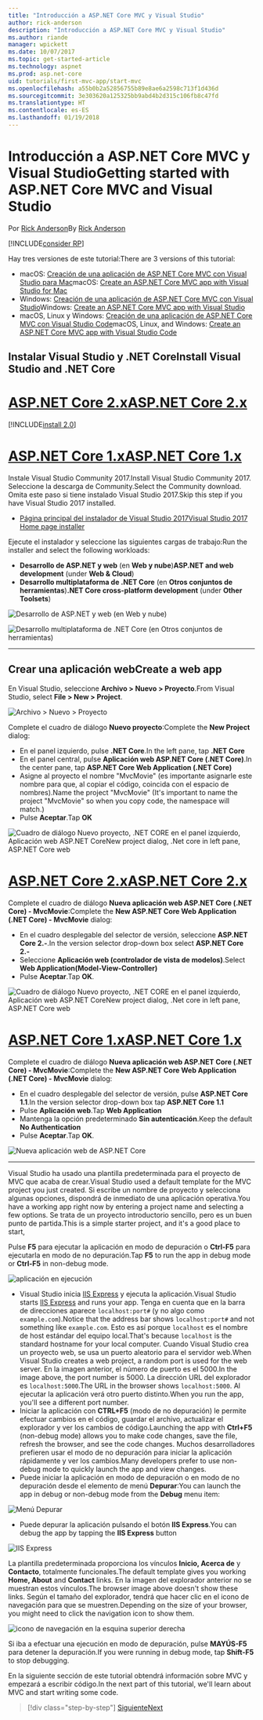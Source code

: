 ```yaml
---
title: "Introducción a ASP.NET Core MVC y Visual Studio"
author: rick-anderson
description: "Introducción a ASP.NET Core MVC y Visual Studio"
ms.author: riande
manager: wpickett
ms.date: 10/07/2017
ms.topic: get-started-article
ms.technology: aspnet
ms.prod: asp.net-core
uid: tutorials/first-mvc-app/start-mvc
ms.openlocfilehash: a55b0b2a52856755b89e8ae6a2598c713f1d436d
ms.sourcegitcommit: 3e303620a125325bb9abd4b2d315c106fb8c47fd
ms.translationtype: HT
ms.contentlocale: es-ES
ms.lasthandoff: 01/19/2018
---
```

# <a name="getting-started-with-aspnet-core-mvc-and-visual-studio"></a><span data-ttu-id="79ede-103">Introducción a ASP.NET Core MVC y Visual Studio</span><span class="sxs-lookup"><span data-stu-id="79ede-103">Getting started with ASP.NET Core MVC and Visual Studio</span></span>

<span data-ttu-id="79ede-104">Por [Rick Anderson](https://twitter.com/RickAndMSFT)</span><span class="sxs-lookup"><span data-stu-id="79ede-104">By [Rick Anderson](https://twitter.com/RickAndMSFT)</span></span>

[!INCLUDE[consider RP](../../includes/razor.md)]

<span data-ttu-id="79ede-105">Hay tres versiones de este tutorial:</span><span class="sxs-lookup"><span data-stu-id="79ede-105">There are 3 versions of this tutorial:</span></span>

* <span data-ttu-id="79ede-106">macOS: [Creación de una aplicación de ASP.NET Core MVC con Visual Studio para Mac](xref:tutorials/first-mvc-app-mac/start-mvc)</span><span class="sxs-lookup"><span data-stu-id="79ede-106">macOS: [Create an ASP.NET Core MVC app with Visual Studio for Mac](xref:tutorials/first-mvc-app-mac/start-mvc)</span></span>
* <span data-ttu-id="79ede-107">Windows: [Creación de una aplicación de ASP.NET Core MVC con Visual Studio](xref:tutorials/first-mvc-app/start-mvc)</span><span class="sxs-lookup"><span data-stu-id="79ede-107">Windows: [Create an ASP.NET Core MVC app with Visual Studio](xref:tutorials/first-mvc-app/start-mvc)</span></span>
* <span data-ttu-id="79ede-108">macOS, Linux y Windows: [Creación de una aplicación de ASP.NET Core MVC con Visual Studio Code](xref:tutorials/first-mvc-app-xplat/start-mvc)</span><span class="sxs-lookup"><span data-stu-id="79ede-108">macOS, Linux, and Windows: [Create an ASP.NET Core MVC app with Visual Studio Code](xref:tutorials/first-mvc-app-xplat/start-mvc)</span></span>

## <a name="install-visual-studio-and-net-core"></a><span data-ttu-id="79ede-109">Instalar Visual Studio y .NET Core</span><span class="sxs-lookup"><span data-stu-id="79ede-109">Install Visual Studio and .NET Core</span></span>

# <a name="aspnet-core-2xtabaspnetcore2x"></a>[<span data-ttu-id="79ede-110">ASP.NET Core 2.x</span><span class="sxs-lookup"><span data-stu-id="79ede-110">ASP.NET Core 2.x</span></span>](#tab/aspnetcore2x)

[!INCLUDE[install 2.0](../../includes/install2.0.md)]

# <a name="aspnet-core-1xtabaspnetcore1x"></a>[<span data-ttu-id="79ede-111">ASP.NET Core 1.x</span><span class="sxs-lookup"><span data-stu-id="79ede-111">ASP.NET Core 1.x</span></span>](#tab/aspnetcore1x)

<span data-ttu-id="79ede-112">Instale Visual Studio Community 2017.</span><span class="sxs-lookup"><span data-stu-id="79ede-112">Install Visual Studio Community 2017.</span></span> <span data-ttu-id="79ede-113">Seleccione la descarga de Community.</span><span class="sxs-lookup"><span data-stu-id="79ede-113">Select the Community download.</span></span> <span data-ttu-id="79ede-114">Omita este paso si tiene instalado Visual Studio 2017.</span><span class="sxs-lookup"><span data-stu-id="79ede-114">Skip this step if you have Visual Studio 2017 installed.</span></span>

* [<span data-ttu-id="79ede-115">Página principal del instalador de Visual Studio 2017</span><span class="sxs-lookup"><span data-stu-id="79ede-115">Visual Studio 2017 Home page installer</span></span>](https://www.visualstudio.com/)

<span data-ttu-id="79ede-116">Ejecute el instalador y seleccione las siguientes cargas de trabajo:</span><span class="sxs-lookup"><span data-stu-id="79ede-116">Run the installer and select the following workloads:</span></span>

* <span data-ttu-id="79ede-117">**Desarrollo de ASP.NET y web** (en **Web y nube**)</span><span class="sxs-lookup"><span data-stu-id="79ede-117">**ASP.NET and web development** (under **Web & Cloud**)</span></span>
* <span data-ttu-id="79ede-118">**Desarrollo multiplataforma de .NET Core** (en **Otros conjuntos de herramientas**)</span><span class="sxs-lookup"><span data-stu-id="79ede-118">**.NET Core cross-platform development** (under **Other Toolsets**)</span></span>

![**Desarrollo de ASP.NET y web** (en **Web y nube**)](start-mvc/_static/web_workload.png)

![**Desarrollo multiplataforma de .NET Core** (en **Otros conjuntos de herramientas**)](start-mvc/_static/x_plat_wl.png)

---

## <a name="create-a-web-app"></a><span data-ttu-id="79ede-121">Crear una aplicación web</span><span class="sxs-lookup"><span data-stu-id="79ede-121">Create a web app</span></span>

<span data-ttu-id="79ede-122">En Visual Studio, seleccione **Archivo > Nuevo > Proyecto**.</span><span class="sxs-lookup"><span data-stu-id="79ede-122">From Visual Studio, select  **File > New > Project**.</span></span>

![Archivo > Nuevo > Proyecto](start-mvc/_static/alt_new_project.png)

<span data-ttu-id="79ede-124">Complete el cuadro de diálogo **Nuevo proyecto**:</span><span class="sxs-lookup"><span data-stu-id="79ede-124">Complete the **New Project** dialog:</span></span>

* <span data-ttu-id="79ede-125">En el panel izquierdo, pulse **.NET Core**.</span><span class="sxs-lookup"><span data-stu-id="79ede-125">In the left pane, tap **.NET Core**</span></span>
* <span data-ttu-id="79ede-126">En el panel central, pulse **Aplicación web ASP.NET Core (.NET Core)**.</span><span class="sxs-lookup"><span data-stu-id="79ede-126">In the center pane, tap **ASP.NET Core Web Application (.NET Core)**</span></span>
* <span data-ttu-id="79ede-127">Asigne al proyecto el nombre "MvcMovie" (es importante asignarle este nombre para que, al copiar el código, coincida con el espacio de nombres).</span><span class="sxs-lookup"><span data-stu-id="79ede-127">Name the project "MvcMovie" (It's important to name the project "MvcMovie" so when you copy code, the namespace will match.)</span></span>
* <span data-ttu-id="79ede-128">Pulse **Aceptar**.</span><span class="sxs-lookup"><span data-stu-id="79ede-128">Tap **OK**</span></span>

![<span data-ttu-id="79ede-129">Cuadro de diálogo Nuevo proyecto, .NET CORE en el panel izquierdo, Aplicación web ASP.NET Core</span><span class="sxs-lookup"><span data-stu-id="79ede-129">New project dialog, .Net core in left pane, ASP.NET Core web</span></span> ](start-mvc/_static/new_project2.png)


# <a name="aspnet-core-2xtabaspnetcore2x"></a>[<span data-ttu-id="79ede-130">ASP.NET Core 2.x</span><span class="sxs-lookup"><span data-stu-id="79ede-130">ASP.NET Core 2.x</span></span>](#tab/aspnetcore2x)

<span data-ttu-id="79ede-131">Complete el cuadro de diálogo **Nueva aplicación web ASP.NET Core (.NET Core) - MvcMovie**:</span><span class="sxs-lookup"><span data-stu-id="79ede-131">Complete the **New ASP.NET Core Web Application (.NET Core) - MvcMovie** dialog:</span></span>

* <span data-ttu-id="79ede-132">En el cuadro desplegable del selector de versión, seleccione **ASP.NET Core 2.-**.</span><span class="sxs-lookup"><span data-stu-id="79ede-132">In the version selector drop-down box select **ASP.NET Core 2.-**</span></span>
* <span data-ttu-id="79ede-133">Seleccione **Aplicación web (controlador de vista de modelos)**.</span><span class="sxs-lookup"><span data-stu-id="79ede-133">Select **Web Application(Model-View-Controller)**</span></span>
* <span data-ttu-id="79ede-134">Pulse **Aceptar**.</span><span class="sxs-lookup"><span data-stu-id="79ede-134">Tap **OK**.</span></span>

![<span data-ttu-id="79ede-135">Cuadro de diálogo Nuevo proyecto, .NET CORE en el panel izquierdo, Aplicación web ASP.NET Core</span><span class="sxs-lookup"><span data-stu-id="79ede-135">New project dialog, .Net core in left pane, ASP.NET Core web</span></span> ](start-mvc/_static/new_project22.png)

# <a name="aspnet-core-1xtabaspnetcore1x"></a>[<span data-ttu-id="79ede-136">ASP.NET Core 1.x</span><span class="sxs-lookup"><span data-stu-id="79ede-136">ASP.NET Core 1.x</span></span>](#tab/aspnetcore1x)

<span data-ttu-id="79ede-137">Complete el cuadro de diálogo **Nueva aplicación web ASP.NET Core (.NET Core) - MvcMovie**:</span><span class="sxs-lookup"><span data-stu-id="79ede-137">Complete the **New ASP.NET Core Web Application (.NET Core) - MvcMovie** dialog:</span></span>

* <span data-ttu-id="79ede-138">En el cuadro desplegable del selector de versión, pulse **ASP.NET Core 1.1**.</span><span class="sxs-lookup"><span data-stu-id="79ede-138">In the version selector drop-down box tap **ASP.NET Core 1.1**</span></span>
* <span data-ttu-id="79ede-139">Pulse **Aplicación web**.</span><span class="sxs-lookup"><span data-stu-id="79ede-139">Tap **Web Application**</span></span>
* <span data-ttu-id="79ede-140">Mantenga la opción predeterminado **Sin autenticación**.</span><span class="sxs-lookup"><span data-stu-id="79ede-140">Keep the default **No Authentication**</span></span>
* <span data-ttu-id="79ede-141">Pulse **Aceptar**.</span><span class="sxs-lookup"><span data-stu-id="79ede-141">Tap **OK**.</span></span>

![Nueva aplicación web de ASP.NET Core](start-mvc/_static/p3.png)

---

<span data-ttu-id="79ede-143">Visual Studio ha usado una plantilla predeterminada para el proyecto de MVC que acaba de crear.</span><span class="sxs-lookup"><span data-stu-id="79ede-143">Visual Studio used a default template for the MVC project you just created.</span></span> <span data-ttu-id="79ede-144">Si escribe un nombre de proyecto y selecciona algunas opciones, dispondrá de inmediato de una aplicación operativa.</span><span class="sxs-lookup"><span data-stu-id="79ede-144">You have a working app right now by entering a project name and selecting a few options.</span></span> <span data-ttu-id="79ede-145">Se trata de un proyecto introductorio sencillo, pero es un buen punto de partida.</span><span class="sxs-lookup"><span data-stu-id="79ede-145">This is a simple starter project, and it's a good place to start,</span></span>

<span data-ttu-id="79ede-146">Pulse **F5** para ejecutar la aplicación en modo de depuración o **Ctrl-F5** para ejecutarla en modo de no depuración.</span><span class="sxs-lookup"><span data-stu-id="79ede-146">Tap **F5** to run the app in debug mode or **Ctrl-F5** in non-debug mode.</span></span>
<!-- These images are also used by uid: tutorials/first-mvc-app-xplat/start-mvc -->
![aplicación en ejecución](start-mvc/_static/1.png)

* <span data-ttu-id="79ede-148">Visual Studio inicia [IIS Express](https://docs.microsoft.com/iis/extensions/introduction-to-iis-express/iis-express-overview) y ejecuta la aplicación.</span><span class="sxs-lookup"><span data-stu-id="79ede-148">Visual Studio starts [IIS Express](https://docs.microsoft.com/iis/extensions/introduction-to-iis-express/iis-express-overview) and runs your app.</span></span> <span data-ttu-id="79ede-149">Tenga en cuenta que en la barra de direcciones aparece `localhost:port#` (y no algo como `example.com`).</span><span class="sxs-lookup"><span data-stu-id="79ede-149">Notice that the address bar shows `localhost:port#` and not something like `example.com`.</span></span> <span data-ttu-id="79ede-150">Esto es así porque `localhost` es el nombre de host estándar del equipo local.</span><span class="sxs-lookup"><span data-stu-id="79ede-150">That's because `localhost` is the standard hostname for your local computer.</span></span> <span data-ttu-id="79ede-151">Cuando Visual Studio crea un proyecto web, se usa un puerto aleatorio para el servidor web.</span><span class="sxs-lookup"><span data-stu-id="79ede-151">When Visual Studio creates a web project, a random port is used for the web server.</span></span> <span data-ttu-id="79ede-152">En la imagen anterior, el número de puerto es el 5000.</span><span class="sxs-lookup"><span data-stu-id="79ede-152">In the image above, the port number is 5000.</span></span> <span data-ttu-id="79ede-153">La dirección URL del explorador es `localhost:5000`.</span><span class="sxs-lookup"><span data-stu-id="79ede-153">The URL in the browser shows `localhost:5000`.</span></span> <span data-ttu-id="79ede-154">Al ejecutar la aplicación verá otro puerto distinto.</span><span class="sxs-lookup"><span data-stu-id="79ede-154">When you run the app, you'll see a different port number.</span></span>
* <span data-ttu-id="79ede-155">Iniciar la aplicación con **CTRL+F5** (modo de no depuración) le permite efectuar cambios en el código, guardar el archivo, actualizar el explorador y ver los cambios de código.</span><span class="sxs-lookup"><span data-stu-id="79ede-155">Launching the app with **Ctrl+F5** (non-debug mode) allows you to make code changes, save the file, refresh the browser, and see the code changes.</span></span> <span data-ttu-id="79ede-156">Muchos desarrolladores prefieren usar el modo de no depuración para iniciar la aplicación rápidamente y ver los cambios.</span><span class="sxs-lookup"><span data-stu-id="79ede-156">Many developers prefer to use non-debug mode to quickly launch the app and view changes.</span></span>
* <span data-ttu-id="79ede-157">Puede iniciar la aplicación en modo de depuración o en modo de no depuración desde el elemento de menú **Depurar**:</span><span class="sxs-lookup"><span data-stu-id="79ede-157">You can launch the app in debug or non-debug mode from the **Debug** menu item:</span></span>

![Menú Depurar](start-mvc/_static/debug_menu.png)

* <span data-ttu-id="79ede-159">Puede depurar la aplicación pulsando el botón **IIS Express**.</span><span class="sxs-lookup"><span data-stu-id="79ede-159">You can debug the app by tapping the **IIS Express** button</span></span>

![IIS Express](start-mvc/_static/iis_express.png)

<span data-ttu-id="79ede-161">La plantilla predeterminada proporciona los vínculos **Inicio, Acerca de** y **Contacto**, totalmente funcionales.</span><span class="sxs-lookup"><span data-stu-id="79ede-161">The default template gives you working **Home, About** and **Contact** links.</span></span> <span data-ttu-id="79ede-162">En la imagen del explorador anterior no se muestran estos vínculos.</span><span class="sxs-lookup"><span data-stu-id="79ede-162">The browser image above doesn't show these links.</span></span> <span data-ttu-id="79ede-163">Según el tamaño del explorador, tendrá que hacer clic en el icono de navegación para que se muestren.</span><span class="sxs-lookup"><span data-stu-id="79ede-163">Depending on the size of your browser, you might need to click the navigation icon to show them.</span></span>

![icono de navegación en la esquina superior derecha](start-mvc/_static/2.png)

<span data-ttu-id="79ede-165">Si iba a efectuar una ejecución en modo de depuración, pulse **MAYÚS-F5** para detener la depuración.</span><span class="sxs-lookup"><span data-stu-id="79ede-165">If you were running in debug mode, tap **Shift-F5** to stop debugging.</span></span>

<span data-ttu-id="79ede-166">En la siguiente sección de este tutorial obtendrá información sobre MVC y empezará a escribir código.</span><span class="sxs-lookup"><span data-stu-id="79ede-166">In the next part of this tutorial, we'll learn about MVC and start writing some code.</span></span>

>[!div class="step-by-step"]
[<span data-ttu-id="79ede-167">Siguiente</span><span class="sxs-lookup"><span data-stu-id="79ede-167">Next</span></span>](adding-controller.md)  
